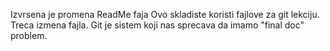 Izvrsena je promena ReadMe faja
Ovo skladiste koristi fajlove za git lekciju.
Treca izmena fajla.
Git je sistem koji nas sprecava da imamo "final doc" problem.

